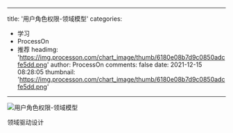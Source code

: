 
---
title: '用户角色权限-领域模型'
categories: 
 - 学习
 - ProcessOn
 - 推荐
headimg: 'https://img.processon.com/chart_image/thumb/6180e08b7d9c0850adcfe5dd.png'
author: ProcessOn
comments: false
date: 2021-12-15 08:28:05
thumbnail: 'https://img.processon.com/chart_image/thumb/6180e08b7d9c0850adcfe5dd.png'
---

<div>   
<img class="thumb" alt="用户角色权限-领域模型" src="https://img.processon.com/chart_image/thumb/6180e08b7d9c0850adcfe5dd.png" referrerpolicy="no-referrer">
<p>领域驱动设计</p>  
</div>
            